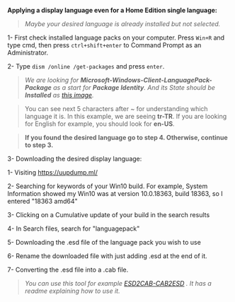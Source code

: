 **Applying a display language even for a Home Edition single language:**
> _Maybe your desired language is already installed but not selected._
    
   1- First check installed language packs on your computer.
   Press `Win+R` and type cmd, then press `ctrl+shift+enter` to Command Prompt as an Administrator.
>
   2- Type `dism /online /get-packages` and press `enter`.
> _We are looking for **Microsoft-Windows-Client-LanguagePack-Package** as a start for **Package Identity**. And its State should be **Installed** as [this image](https://i.stack.imgur.com/FoP0c.png)._

> You can see next 5 characters after _~_ for understanding which language it is.
> In this example, we are seeing **tr-TR**. If you are looking for English for example, you should look for **en-US**.

> **If you found the desired language go to step 4. Otherwise, continue to step 3.**

 3- Downloading the desired display language:

   1- Visiting https://uupdump.ml/

   2- Searching for keywords of your Win10 build. For example, System Information showed my Win10 was at version 10.0.18363, build 18363, so I entered "18363 amd64"

   3- Clicking on a Cumulative update of your build in the search results

   4- In Search files, search for "languagepack"

   5- Downloading the .esd file of the language pack you wish to use
    
   6- Rename the downloaded file with just adding .esd at the end of it.

   7- Converting the .esd file into a .cab file. 
> _You can use this tool for example [ESD2CAB-CAB2ESD](https://github.com/abbodi1406/WHD/blob/master/scripts/ESD2CAB-CAB2ESD.zip) .
It has a readme explaining how to use it._
